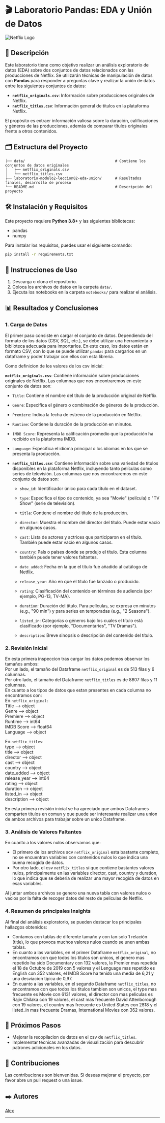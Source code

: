 # 🎬 Laboratorio Pandas: EDA y Unión de Datos

![Netflix Logo](https://upload.wikimedia.org/wikipedia/commons/thumb/0/08/Netflix_2015_logo.svg/1198px-Netflix_2015_logo.svg.png)

## 📖 Descripción

Este laboratorio tiene como objetivo realizar un análisis exploratorio de datos (EDA) sobre dos conjuntos de datos relacionados con las producciones de Netflix. Se utilizarán técnicas de manipulación de datos con **Pandas** para responder a preguntas clave y realizar la unión de datos entre los siguientes conjuntos de datos:

- **`netflix_originals.csv`**: Información sobre producciones originales de Netflix.
- **`netflix_titles.csv`**: Información general de títulos en la plataforma Netflix.

El propósito es extraer información valiosa sobre la duración, calificaciones y géneros de las producciones, además de comparar títulos originales frente a otros contenidos.

## 🗂️ Estructura del Proyecto

```
├── data/                                         # Contiene los conjuntos de datos originales
│   ├── netflix_originals.csv
│   └── netflix_titles.csv
├── laboratorio-modulo2-leccion02-eda-union/      # Resultados finales, desarrollo de proceso
└── README.md                                     # Descripción del proyecto
```

## 🛠️ Instalación y Requisitos

Este proyecto requiere **Python 3.8+** y las siguientes bibliotecas:

- pandas
- numpy

Para instalar los requisitos, puedes usar el siguiente comando:

```bash
pip install -r requirements.txt
```

## 🚀 Instrucciones de Uso

1. Descarga o clona el repositorio.
2. Coloca los archivos de datos en la carpeta `data/`.
3. Ejecuta los notebooks en la carpeta `notebooks/` para realizar el análisis.

## 📊 Resultados y Conclusiones

### 1. Carga de Datos

El primer paso consiste en cargar el conjunto de datos. Dependiendo del formato de los datos (CSV, SQL, etc.), se debe utilizar una herramienta o biblioteca adecuada para importarlos. En este caso, los datos están en formato CSV, con lo que se puede utilizar `pandas` para cargarlos en un dataframe y poder trabajar con ellos con esta libreria.

Como definicion de los valores de los csv inicial:

**`netflix_originals.csv`**: Contiene información sobre producciones originales de Netflix. Las columnas que nos encontraremos en este conjunto de datos son: 

   - `Title`: Contiene el nombre del título de la producción original de Netflix.

   - `Genre`: Especifica el género o combinación de géneros de la producción.

   - `Premiere`: Indica la fecha de estreno de la producción en Netflix.

   - `Runtime`: Contiene la duración de la producción en minutos.

   - `IMDB Score`: Representa la calificación promedio que la producción ha recibido en la plataforma IMDB.

   - `Language`: Especifica el idioma principal o los idiomas en los que se presenta la producción.

- **`netflix_titles.csv`**: Contiene información sobre una variedad de títulos disponibles en la plataforma Netflix, incluyendo tanto películas como series de televisión. Las columnas que nos encontraremos en este conjunto de datos son:

   - `show_id`: Identificador único para cada título en el dataset.

   - `type`: Especifica el tipo de contenido, ya sea "Movie" (película) o "TV Show" (serie de televisión).

   - `title`: Contiene el nombre del título de la producción.

   - `director`: Muestra el nombre del director del título. Puede estar vacío en algunos casos.

   - `cast`: Lista de actores y actrices que participaron en el título. También puede estar vacío en algunos casos.

   - `country`: País o países donde se produjo el título. Esta columna también puede tener valores faltantes.

   - `date_added`: Fecha en la que el título fue añadido al catálogo de Netflix.

   - `release_year`: Año en que el título fue lanzado o producido.

   - `rating`: Clasificación del contenido en términos de audiencia (por ejemplo, PG-13, TV-MA).

   - `duration`: Duración del título. Para películas, se expresa en minutos (e.g., "90 min") y para series en temporadas (e.g., "2 Seasons").

   - `listed_in`: Categorías o géneros bajo los cuales el título está clasificado (por ejemplo, "Documentaries", "TV Dramas").

   - `description`: Breve sinopsis o descripción del contenido del título.

### 2. Revisión Inicial

En esta primera inspeccion tras cargar los datos podemos observar los tamaños ambos:<br>
Por un lado, el tamaño del Dataframe `netflix_original` es de 513 filas y 6 columnas.<br>
Por otro lado, el tamaño del Dataframe `netflix_titles` es de 8807 filas y 11 columnas.<br>
En cuanto a los tipos de datos que estan presentes en cada columna no encontramos con:<br>
En `netflix_original`:<br>
Title    -->      object<br>
Genre     -->     object<br>
Premiere   -->    object<br>
Runtime    -->     int64<br>
IMDB Score -->   float64<br>
Language  -->     object<br>

En `netflix_titles`:<br>
type      -->      object<br>
title      -->     object<br>
director  -->      object<br>
cast        -->    object<br>
country        --> object<br>
date_added     --> object<br>
release_year -->    int64<br>
rating       -->   object<br>
duration   -->     object<br>
listed_in     -->  object<br>
description   -->  object<br>

En esta primera revisión inicial se ha apreciado que ambos Dataframes comparten titulos en comun y que puede ser interesante realizar una union de ambos archivos para trabajar sobre un unico Dataframe.

### 3. Análisis de Valores Faltantes

En cuanto a los valores nulos observamos que:<br>
- El primero de los archivos scv `netflix_original` esta bastante completo, no se encuentran variables con contenidos nulos lo que indica una buena recogida de datos.<br>
- Por otro lado, el csv `netflix_titles` si que contiene bastantes valores nulos, principalmente en las variables director, cast, country y duration, lo que indica que se deberia de realizar una mayor recogida de datos en esas variables.<br>

Al juntar ambos archivos se genero una nueva tabla con valores nulos o vacios por la falta de recoger datos del resto de peliculas de Netflix.

### 4. Resumen de principales Insights

Al final del análisis exploratorio, se pueden destacar los principales hallazgos obtenidos:<br>
 - Contamos con tablas de diferente tamaño y con tan solo 1 relación (title), lo que provoca muchos valores nulos cuando se unen ambas tablas.<br>
 - En cuanto a las variables, en el primer Dataframe `netflix_original`, no encontramos con que todos los titulos son unicos, el genero mas repetido ha sido Documentary con 132 valores, la Premier mas repetida el 18 de Octubre de 2019 con 5 valores y el Lenguage mas repetido es English con 352 valores, el IMDB Score ha tenido una media de 6,21 y una desviacion tipica de 0,97.<br>
  - En cuanto a las variables, en el segundo Dataframe `netflix_titles`, no encontramos con que todos los titulos tambien son unicos, el type mas frecuente es Movie con 6131 valores, el director con mas peliculas es Rajiv Chilaka	con 19 valores, el cast mas frecuente David Attenborough	con 19 valores, el country mas frecuente es United States	con 2818 y el listed_in mas frecuente Dramas, International Movies	con 362 valores.

## 🔄 Próximos Pasos

- Mejorar la recopilacion de datos en el csv de `netflix_titles`.
- Implementar técnicas avanzadas de visualización para descubrir patrones adicionales en los datos.

## 🤝 Contribuciones

Las contribuciones son bienvenidas. Si deseas mejorar el proyecto, por favor abre un pull request o una issue.

## ✒️ Autores

[Alex](https://github.com/SrAlcast)

---
